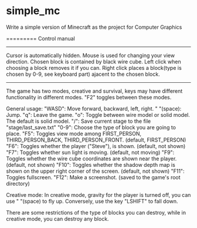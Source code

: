 simple_mc
=========

Write a simple version of Minecraft as the project for Computer Graphics

=========
Control manual

---------
Cursor is automatically hidden.
Mouse is used for changing your view direction.
Chosen block is contained by black wire cube.
Left click when choosing a block removes it if you can.
Right click places a block(type is chosen by 0-9, see keyboard part) ajacent to the chosen block.

---------
The game has two modes, creative and survival, keys may have different functionality in different modes.
"F2" toggles between these modes.

General usage:
"WASD": Move forward, backward, left, right.
" "(space): Jump.
"q": Leave the game.
"o": Toggle between wire model or solid model. The default is solid model.
"/": Save current stage to the file "stage/last_save.txt"
"0-9": Choose the type of block you are going to place.
"F5": Toggles view mode among FIRST_PERSON, THIRD_PERSON_BACK, THIRD_PERSON_FRONT. (default, FIRST_PERSON)
"F6": Toggles whether the player ("Steve"), is shown. (default, not shown)
"F7": Toggles whether sun light is moving. (default, not moving)
"F9": Toggles whether the wire cube coordinates are shown near the player. (default, not shown)
"F10": Toggles whether the shadow depth map is shown on the upper right corner of the screen. (default, not shown)
"F11": Toggles fullscreen.
"F12": Make a screenshot. (saved to the game's root directory)

Creative mode:
In creative mode, gravity for the player is turned off, you can use " "(space) to fly up.
Conversely, use the key "LSHIFT" to fall down.

There are some restrictions of the type of blocks you can destroy, while in creative mode, you can destroy any block.
